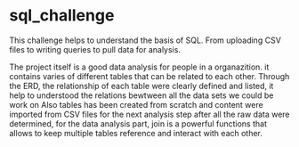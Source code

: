 # sql_challenge
This challenge helps to understand the basis of SQL. 
From uploading CSV files to writing queries to pull data for analysis.

The project itself is a good data analysis for people in a organazition. it contains varies of different tables that can be related to each other.
Through the ERD, the relationship of each table were clearly defined and listed, it help to understood the relations bewtween all the data sets we could be work on
Also tables has been created from scratch and content were imported from CSV files for the next analysis step
after all the raw data were determined, for the data analysis part, join is a powerful functions that allows to keep multiple tables reference and interact with each other.
